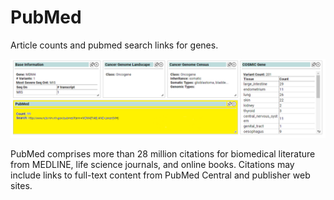 # PubMed

Article counts and pubmed search links for genes.

![Screenshot](pubmed_screenshot_1.png)
<br />

PubMed comprises more than 28 million citations for biomedical literature from MEDLINE, life science journals, and online books. Citations may include links to full-text content from PubMed Central and publisher web sites.